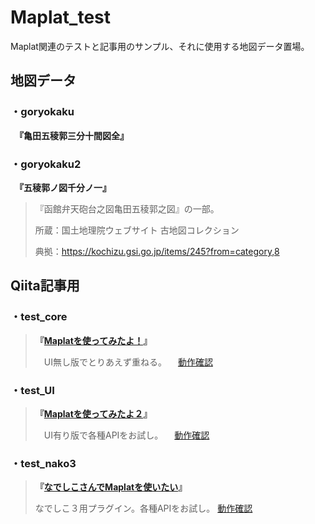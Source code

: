 # Maplat_test
Maplat関連のテストと記事用のサンプル、それに使用する地図データ置場。

## 地図データ
### ・goryokaku
　**『亀田五稜郭三分十間図全』**
### ・goryokaku2
　**『五稜郭ノ図千分ノ一』**

> 『函館弁天砲台之図亀田五稜郭之図』の一部。
> 
> 所蔵：国土地理院ウェブサイト 古地図コレクション
>
> 典拠：https://kochizu.gsi.go.jp/items/245?from=category,8

## Qiita記事用
### ・test_core 
> **『[Maplatを使ってみたよ！](https://qiita.com/snowdrops89/items/e153a108b9a356ea42d6)』**
>
>　UI無し版でとりあえず重ねる。
>　[動作確認](https://snowdrops89.github.io/Maplat_test/test_core/index.html)

### ・test_UI
> **『[Maplatを使ってみたよ２](https://qiita.com/snowdrops89/items/86cd0e0a177da51239d0)』**
>
>　UI有り版で各種APIをお試し。
>　[動作確認](https://snowdrops89.github.io/Maplat_test/test_UI/index.html)

### ・test_nako3
> **『[なでしこさんでMaplatを使いたい](https://qiita.com/snowdrops89/items/c05f89a928e48a567950)』**
>
> なでしこ３用プラグイン。各種APIをお試し。
> [動作確認](https://snowdrops89.github.io/Maplat_test/test/nako3_test_2.html)



